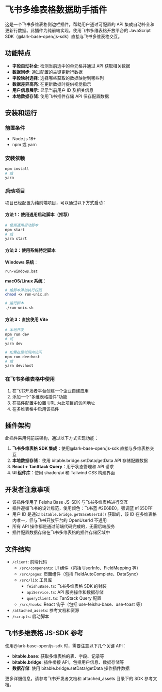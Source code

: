 # 飞书多维表格数据助手插件

这是一个飞书多维表格侧边栏插件，帮助用户通过可配置的 API 集成自动补全和更新行数据。此插件为纯前端实现，使用飞书多维表格开放平台的 JavaScript SDK（@lark-base-open/js-sdk）直接与飞书多维表格交互。

## 功能特点

- **字段自动补全**: 检测当前选中的单元格并通过 API 获取相关数据
- **数据同步**: 通过配置的主键更新行数据
- **字段映射选择**: 选择哪些获取的数据映射到哪些列
- **数据差异高亮**: 在更新数据时提供视觉指示
- **用户信息展示**: 显示当前用户 ID 及相关信息
- **本地数据存储**: 使用飞书插件存储 API 保存配置数据

## 安装和运行

### 前置条件

- Node.js 18+
- npm 或 yarn

### 安装依赖

```bash
npm install
# 或
yarn
```

### 启动项目

项目已经配置为纯前端项目，可以通过以下方式启动：

#### 方法 1：使用通用启动脚本（推荐）

```bash
# 使用通用启动脚本
npm start
# 或
yarn start
```

#### 方法 2：使用系统特定脚本

**Windows 系统**：

```
run-windows.bat
```

**macOS/Linux 系统**：

```bash
# 给脚本添加执行权限
chmod +x run-unix.sh

# 运行脚本
./run-unix.sh
```

#### 方法 3：直接使用 Vite

```bash
# 本地开发
npm run dev
# 或
yarn dev

# 如需在局域网内访问
npm run dev:host
# 或
yarn dev:host
```

### 在飞书多维表格中使用

1. 在飞书开发者平台创建一个企业自建应用
2. 添加一个"多维表格插件"功能
3. 在插件配置中设置 URL 为此项目的访问地址
4. 在多维表格中启用该插件

## 插件架构

此插件采用纯前端架构，通过以下方式实现功能：

1. **飞书多维表格 SDK 集成**：使用@lark-base-open/js-sdk 直接与多维表格交互
2. **本地数据存储**：使用 bitable.bridge.setData/getData API 存储配置数据
3. **React + TanStack Query**：用于状态管理和 API 请求
4. **UI 组件库**：使用 shadcn/ui 和 Tailwind CSS 构建界面

## 开发者注意事项

- 该插件使用了 Feishu Base JS-SDK 与飞书多维表格进行交互
- 插件遵循飞书的设计规范，使用颜色：飞书蓝 #2E6BE0，强调蓝 #165DFF
- 用户 ID 是通过 `bitable.bridge.getBaseUserId()` 获取的，该 ID 在多维表格内唯一，但与飞书开放平台的 OpenUserId 不通用
- 所有 API 操作都是通过前端代码完成的，无需后端服务
- 插件配置数据存储在飞书多维表格的插件存储区域中

## 文件结构

- `/client`: 前端代码
  - `/src/components`: UI 组件（包括 UserInfo、FieldMapping 等）
  - `/src/pages`: 页面组件（包括 FieldAutoComplete、DataSync）
  - `/src/lib`: 工具库
    - `feishuBase.ts`: 飞书多维表格 SDK 的封装
    - `apiService.ts`: API 服务操作和数据存储
    - `queryClient.ts`: TanStack Query 配置
  - `/src/hooks`: React 钩子（包括 use-feishu-base、use-toast 等）
- `/attached_assets`: 参考文档和资源
- `/scripts`: 启动脚本

## 飞书多维表格 JS-SDK 参考

使用@lark-base-open/js-sdk 时，需要注意以下几个关键 API：

- **bitable.base**: 获取多维表格的表、字段、记录等
- **bitable.bridge**: 插件桥接 API，包括用户信息、数据存储等
- **数据存储**: 使用 bitable.bridge.setData/getData 操作插件数据

更多详细信息，请参考飞书开发者文档和 attached_assets 目录下的 SDK 参考文档。
